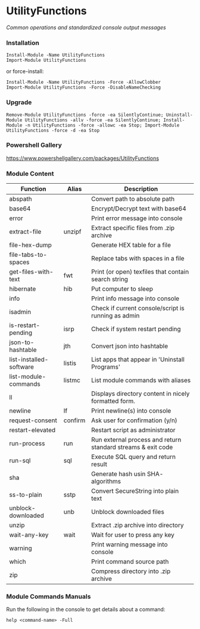 # UtilityFunctions
*Common operations and standardized console output messages*

### Installation
    Install-Module -Name UtilityFunctions
	Import-Module UtilityFunctions

or force-install:

    Install-Module -Name UtilityFunctions -Force -AllowClobber
	Import-Module UtilityFunctions -Force -DisableNameChecking

### Upgrade
    Remove-Module UtilityFunctions -force -ea SilentlyContinue; Uninstall-Module UtilityFunctions -allv -force -ea SilentlyContinue; Install-Module -n UtilityFunctions -force -allowc -ea Stop; Import-Module UtilityFunctions -force -d -ea Stop

### Powershell Gallery
https://www.powershellgallery.com/packages/UtilityFunctions

### Module Content

| Function  | Alias | Description |
| ------------- | ------------- | ------------- |
| abspath |  | Convert path to absolute path |
| base64 |  | Encrypt/Decrypt text with base64 |
| error |  | Print error message into console |
| extract-file | unzipf | Extract specific files from .zip archive |
| file-hex-dump |  | Generate HEX table for a file |
| file-tabs-to-spaces |  | Replace tabs with spaces in a file |
| get-files-with-text | fwt | Print (or open) texfiles that contain search string |
| hibernate | hib | Put computer to sleep |
| info |  | Print info message into console |
| isadmin |  | Check if current console/script is running as admin |
| is-restart-pending | isrp | Check if system restart pending |
| json-to-hashtable | jth | Convert json into hashtable |
| list-installed-software | listis | List apps that appear in 'Uninstall Programs' |
| list-module-commands | listmc | List module commands with aliases |
| ll |  | Displays directory content in nicely formatted form. |
| newline | lf | Print newline(s) into console |
| request-consent | confirm | Ask user for confirmation (y/n) |
| restart-elevated |  | Restart script as administrator |
| run-process | run | Run external process and return standard streams & exit code |
| run-sql | sql | Execute SQL query and return result |
| sha |  | Generate hash usin SHA- algorithms |
| ss-to-plain | sstp | Convert SecureString into plain text |
| unblock-downloaded | unb | Unblock downloaded files |
| unzip |  | Extract .zip archive into directory |
| wait-any-key | wait | Wait for user to press any key |
| warning |  | Print warning message into console |
| which |  | Print command source path |
| zip |  | Compress directory into .zip archive |

### Module Commands Manuals
Run the following in the console to get details about a command:

    help <command-name> -Full

